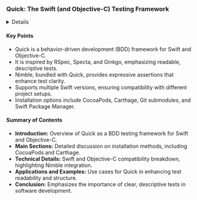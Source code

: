 ### Quick: The Swift (and Objective-C) Testing Framework

<details>
**URL:** [Quick GitHub Repository](https://github.com/Quick/Quick)

**Published:** Not specified  
**Last Updated:** Continuous updates

**Authors:** Contributors to the Quick project

**Tags:**  
`testing`, `swift`, `objective-c`, `bdd`, `cocoapods`, `carthage`

</details>

#### Key Points
- Quick is a behavior-driven development (BDD) framework for Swift and Objective-C.
- It is inspired by RSpec, Specta, and Ginkgo, emphasizing readable, descriptive tests.
- Nimble, bundled with Quick, provides expressive assertions that enhance test clarity.
- Supports multiple Swift versions, ensuring compatibility with different project setups.
- Installation options include CocoaPods, Carthage, Git submodules, and Swift Package Manager.

#### Summary of Contents
- **Introduction:** Overview of Quick as a BDD testing framework for Swift and Objective-C.
- **Main Sections:** Detailed discussion on installation methods, including CocoaPods and Carthage.
- **Technical Details:** Swift and Objective-C compatibility breakdown, highlighting Nimble integration.
- **Applications and Examples:** Use cases for Quick in enhancing test readability and structure.
- **Conclusion:** Emphasizes the importance of clear, descriptive tests in software development.

<LinkCard title="Read Full Article" href="https://github.com/Quick/Quick" />
